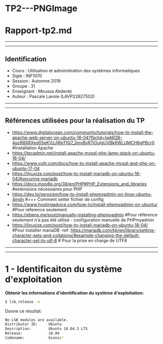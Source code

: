 # TP2---PNGImage

# Rapport-tp2.md
---
---
## Identification
- Cours      : Utilisation et administration des systèmes informatiques
- Sigle      : INF1070
- Session    : Automne 2019
- Groupe     : 31
- Enseignant : Moussa Abdenbi
- Auteur     : Pascale Lavoie (LAVP22627502)

**********************************************************
**********************************************************
## Références utilisées pour la réalisation du TP
- https://www.digitalocean.com/community/tutorials/how-to-install-the-apache-web-server-on-ubuntu-18-04?fbclid=IwAR2B-4qzR8XRXed05eKVzJWeTfQ7_3mvBxR7iOulgUVBk6WLUMCH8gPBcr0  #Installation Apache   
- https://tecadmin.net/install-apache-mysql-php-lamp-stack-on-ubuntu-16-04/   
- https://www.vultr.com/docs/how-to-install-apache-mysql-and-php-on-ubuntu-17-04   
- https://linuxize.com/post/how-to-install-mariadb-on-ubuntu-18-04/#securing-mariadb   
- https://docs.moodle.org/38/en/PHP#PHP_Extensions_and_libraries   #extensions nécessaires pour PHP   
- https://dev.to/xeroxism/how-to-install-phpmyadmin-on-linux-ubuntu-4mdn  #+++ Comment setter fichier de config   
- https://www.hostingadvice.com/how-to/install-phpmyadmin-on-ubuntu/  #Pour reference seulement   
- https://ebens.me/post/manually-installing-phpmyadmin  #Pour référence seulement n'a pas été utilisé - configuration manuelle de PHPmyadmin   
- https://linuxize.com/post/how-to-install-mariadb-on-ubuntu-18-04/ #Pour installer mariaDB
-ref: https://mariadb.com/kb/en/library/setting-character-sets-and-collations/#example-changing-the-default-character-set-to-utf-8 # Pour la prise en charge de UTF8


**********************************************************
**********************************************************
# 1 - Identificaiton du système d'exploitation
**Obtenir les informations d'identification du système d'exploitation:**   
```sh
$ lsb_release -a  
``` 
Donne ce résultat: 
~~~sh
No LSB modules are available.
Distributor ID:     Ubuntu   
Description:        Ubuntu 18.04.3 LTS   
Release:            18.04   
Codename:           bionic*   
~~~



